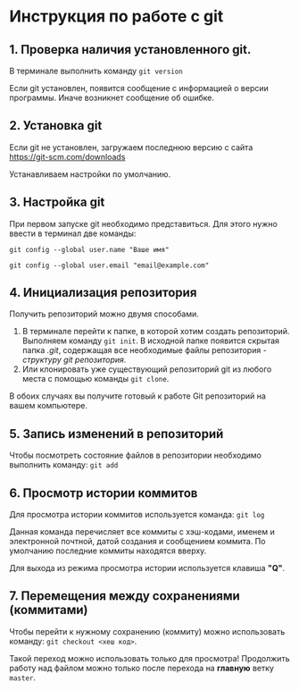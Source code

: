 # Инструкция по работе с git

## 1. Проверка наличия установленного git.

В терминале выполнить команду `git version`

Если git установлен, появится сообщение с информацией о версии программы. Иначе возникнет сообщение об ошибке.

## 2. Установка git
Если git не установлен, загружаем последнюю версию с сайта https://git-scm.com/downloads

Устанавливаем настройки по умолчанию.

## 3. Настройка git
При первом запуске git необходимо представиться. Для этого нужно ввести в терминал две команды:
```
git config --global user.name "Ваше имя"

git config --global user.email "email@example.com"
```

## 4. Инициализация репозитория
Получить репозиторий можно двумя способами.

1. В терминале перейти к папке, в которой хотим создать репозиторий. Выполняем команду `git init`. В исходной папке появится скрытая папка *.git*, содержащая все необходимые файлы репозитория - *структуру git репозитория*.
2. Или клонировать уже существующий репозиторий git из любого места с помощью команды `git clone`.

В обоих случаях вы получите готовый к работе Git репозиторий на вашем компьютере.

## 5. Запись изменений в репозиторий
Чтобы посмотреть состояние файлов в репозитории необходимо выполнить команду: `git add`

## 6. Просмотр истории коммитов

Для просмотра истории коммитов используется команда: `git log`

Данная команда перечисляет все коммиты с хэш-кодами, именем и электронной почтной, датой создания и сообщением коммита. По умолчанию последние коммиты находятся вверху.

Для выхода из режима просмотра истории используется клавиша **"Q"**.

## 7. Перемещения между сохранениями (коммитами)
Чтобы перейти к нужному сохранению (коммиту) можно использовать команду: `git checkout <хеш код>`.

Такой переход можно использовать только для просмотра! Продолжить работу над файлом можно только после перехода на **главную** ветку `master`.